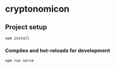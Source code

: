 # cryptonomicon

## Project setup
```
npm install
```

### Compiles and hot-reloads for development
```
npm run serve